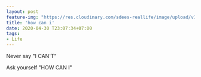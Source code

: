 ```yaml
---
layout: post
feature-img: "https://res.cloudinary.com/sdees-reallife/image/upload/v1555658919/sample_feature_img.png"
title: 'how can i'
date: 2020-04-30 T23:07:34+07:00
tags:
- Life
---
```

Never say "I CAN'T"

<i class="fa fa-child" style="color:plum"></i>

Ask yourself "HOW CAN I"
